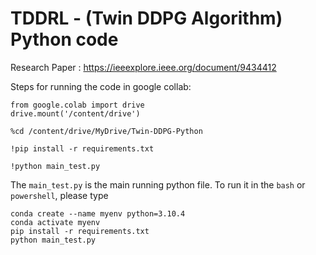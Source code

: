 # TDDRL - (Twin DDPG Algorithm) Python code
Research Paper : https://ieeexplore.ieee.org/document/9434412

Steps for running the code in google collab:
```shell
from google.colab import drive
drive.mount('/content/drive')

%cd /content/drive/MyDrive/Twin-DDPG-Python

!pip install -r requirements.txt

!python main_test.py
```


The `main_test.py` is the main running python file. To run it in the `bash` or `powershell`, please type 

```shell
conda create --name myenv python=3.10.4
conda activate myenv
pip install -r requirements.txt
python main_test.py
```
